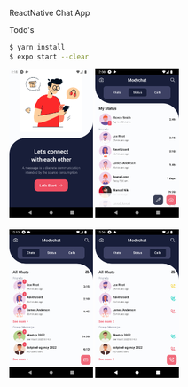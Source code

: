 ReactNative Chat App

Todo's

```sh
$ yarn install
$ expo start --clear
```
<div>
    <img src="./tmp/app1.png" width="30%" height="30%" alt="Start Screen">
    <img src="./tmp/app2.png" width="30%" height="30%" alt="Status Screen">
</div>
</br>
<div>
    <img src="./tmp/app3.png" width="30%" height="30%" alt="Chats Screen">
    <img src="./tmp/app4.png" width="30%" height="30%" alt="Calls Screen">
</div>
</br>